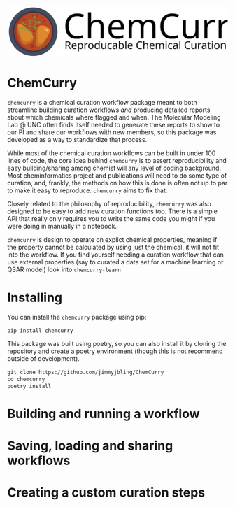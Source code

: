 
<picture>
  <source media="(prefers-color-scheme: dark)" srcset="./ChemCurry-dark.svg">
  <source media="(prefers-color-scheme: light)" srcset="./ChemCurry-light.svg">
</picture>


![# ChemCurry](ChemCurry.svg)

# ChemCurry

`chemcurry` is a chemical curation workflow package meant to both streamline
building curation workflows *and* producing detailed reports about which chemicals
where flagged and when. The Molecular Modeling Lab @ UNC often finds itself needed
to generate these reports to show to our PI and share our workflows with new members,
so this package was developed as a way to standardize that process.

While most of the chemical curation workflows can be built in under 100 lines of code,
the core idea behind `chemcurry` is to assert reproducibility and easy building/sharing
among chemist will any level of coding background. Most cheminformatics project and
publications will need to do some type of curation, and, frankly, the methods on how
this is done is often not up to par to make it easy to reproduce. `chemcurry` aims to
fix that.

Closely related to the philosophy of reproducibility, `chemcurry` was also designed to be
easy to add new curation functions too. There is a simple API that really only requires
you to write the same code you might if you were doing in manually in a notebook.

`chemcurry` is design to operate on explict chemical properties, meaning if the property cannot
be calculated by using just the chemical, it will not fit into the workflow.
If you find yourself needing a curation workflow that can use external properties
(say to curated a data set for a machine learning or QSAR model) look into `chemcurry-learn`


# Installing
You can install the `chemcurry` package using pip:
```shell
pip install chemcurry
```

This package was built using poetry, so you can also install it by cloning the
repository and create a poetry environment
(though this is not recommend outside of development).
```shell
git clone https://github.com/jimmyjbling/ChemCurry
cd chemcurry
poetry install
```

# Building and running a workflow


# Saving, loading and sharing workflows


# Creating a custom curation steps
